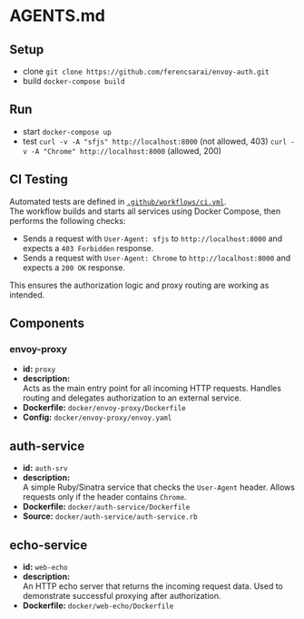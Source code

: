 # AGENTS.md

## Setup

- clone `git clone https://github.com/ferencsarai/envoy-auth.git`
- build `docker-compose build`

## Run

- start `docker-compose up`
- test
  `curl -v -A "sfjs" http://localhost:8000` (not allowed, 403)
  `curl -v -A "Chrome" http://localhost:8000` (allowed, 200)

## CI Testing

Automated tests are defined in [`.github/workflows/ci.yml`](.github/workflows/ci.yml).  
The workflow builds and starts all services using Docker Compose, then performs the following checks:

- Sends a request with `User-Agent: sfjs` to `http://localhost:8000` and expects a `403 Forbidden` response.
- Sends a request with `User-Agent: Chrome` to `http://localhost:8000` and expects a `200 OK` response.

This ensures the authorization logic and proxy routing are working as intended.

## Components

### envoy-proxy

- __id:__ `proxy`
- __description:__  
  Acts as the main entry point for all incoming HTTP requests. Handles routing and delegates authorization to an external service.
- __Dockerfile:__ `docker/envoy-proxy/Dockerfile`
- __Config:__ `docker/envoy-proxy/envoy.yaml`

## auth-service

- __id:__ `auth-srv`
- __description:__  
  A simple Ruby/Sinatra service that checks the `User-Agent` header. Allows requests only if the header contains `Chrome`.
- __Dockerfile:__ `docker/auth-service/Dockerfile`
- __Source:__ `docker/auth-service/auth-service.rb`

## echo-service

- __id:__ `web-echo`
- __description:__  
  An HTTP echo server that returns the incoming request data. Used to demonstrate successful proxying after authorization.
- __Dockerfile:__ `docker/web-echo/Dockerfile`
